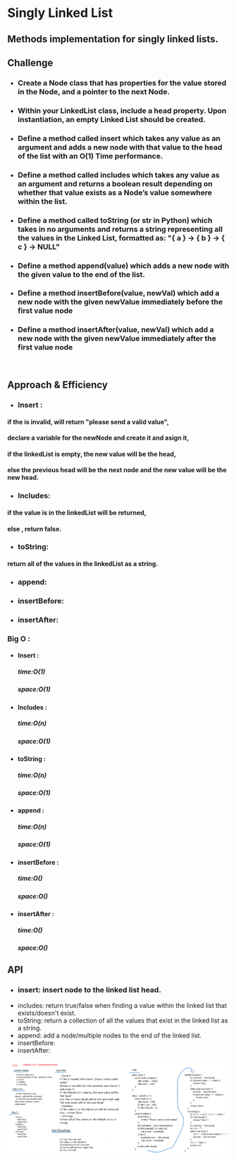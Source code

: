 # Singly Linked List

## Methods implementation for singly linked lists.

## Challenge
* ### Create a Node class that has properties for the value stored in the Node, and a pointer to the next Node.
* ### Within your LinkedList class, include a head property. Upon instantiation, an empty Linked List should be created.
* ### Define a method called insert which takes any value as an argument and adds a new node with that value to the head of the list with an O(1) Time performance.
* ### Define a method called includes which takes any value as an argument and returns a boolean result depending on whether that value exists as a Node’s value somewhere within the list.
* ### Define a method called toString (or __str__ in Python) which takes in no arguments and returns a string representing all the values in the Linked List, formatted as: "{ a } -> { b } -> { c } -> NULL"
* ### Define a method append(value) which adds a new node with the given value to the end of the list.
* ### Define a method insertBefore(value, newVal) which add a new node with the given newValue immediately before the first value node
* ### Define a method insertAfter(value, newVal) which add a new node with the given newValue immediately after the first value node

<br>

## Approach & Efficiency
- ### Insert : 
#### if the is invalid, will return "please send a valid value",
#### declare a variable for the newNode and create it and asign it,
#### if the linkedList is empty, the new value will be the head,
#### else the previous head will be the next node and the new value will be the new head. 
- ### Includes: 
#### if the value is in the linkedList will be returned,
#### else , return false.
- ### toString:
#### return all of the values in the linkedList as a string.
- ### append: 


- ### insertBefore:

- ### insertAfter:


### Big O :
* #### Insert : 
   ##### time:O(1)
   ##### space:O(1)
* #### Includes : 
   ##### time:O(n)
   ##### space:O(1) 
* #### toString :
   ##### time:O(n)
   ##### space:O(1) 
* #### append : 
  ##### time:O(n)
  ##### space:O(1) 
* #### insertBefore : 
  ##### time:O()
  ##### space:O() 
* #### insertAfter : 
  ##### time:O()
  ##### space:O() 

## API
- ### insert: insert node to the linked list head.
- includes: return true/false when finding a value within the linked list that exists/doesn't exist.
- toString: return a collection of all the values that exist in the linked list as a string.
- append: add a node/multiple nodes to the end of the linked list.
- insertBefore:
- insertAfter:

![LinkedList](../assets/linked-list.png)

